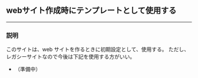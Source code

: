 ## webサイト作成時にテンプレートとして使用する

---

### 説明

このサイトは、web サイトを作るときに初期設定として、使用する。
ただし、レガシーサイトなので今後は下記を使用する方がいい。

  - （準備中）
